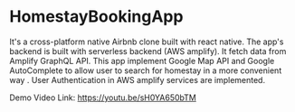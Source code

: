 # HomestayBookingApp
It's a cross-platform native Airbnb clone built with react native. The app's backend is built with serverless backend (AWS amplify). It fetch data from Amplify GraphQL API. This app implement Google Map API and Google AutoComplete to allow user to search for homestay in a more convenient way . User Authentication in AWS amplify services are implemented.

Demo Video Link: https://youtu.be/sH0YA650bTM
